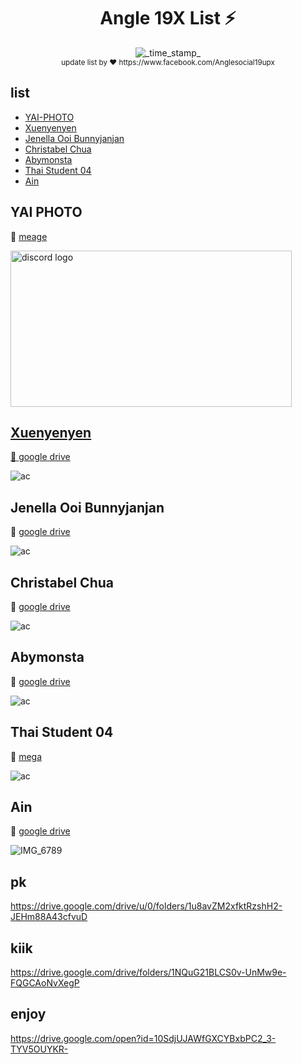 <h1 align="center">Angle 19X List ⚡</h1> 
<div align="center">
  <!-- Last Updated -->
    <img src="https://img.shields.io/badge/Updated-Mar 14, 2019-blue.svg?longCache=true&style=flat-square"
      alt="_time_stamp_" />
</div>
<div align="center">
  <sub> update list by ❤ https://www.facebook.com/Anglesocial19upx
</div>

## list

- [YAI-PHOTO](#yai-photo)
- [Xuenyenyen](#xuenyenyen)
- [Jenella Ooi Bunnyjanjan](#jenella-ooi-bunnyjanjan)
- [Christabel Chua](#christabel-chua)
- [Abymonsta](#abymonsta)
- [Thai Student 04](#thai-student-04)
- [Ain](#ain)


## YAI PHOTO
:syringe:  [meage](https://mega.nz/#F!4Q8j2LIb!Gj9K2lDQ08EVlFGimkuhEQ) 

 <a href="https://mega.nz/#F!4Q8j2LIb!Gj9K2lDQ08EVlFGimkuhEQ">
  <img src="https://user-images.githubusercontent.com/48562464/54376456-b3bc5580-46b5-11e9-86e2-a8852cc3c692.png" alt="discord logo" width="450" height="250">




## Xuenyenyen
:syringe:  [google drive](https://drive.google.com/drive/folders/1RCyOn9kVO_sRizqUciNXonaaHYkJvl5m) 

![ac](https://user-images.githubusercontent.com/48562464/54379206-870b3c80-46bb-11e9-92b3-0f90d0538061.png)


## Jenella Ooi Bunnyjanjan
:syringe:  [google drive](https://drive.google.com/drive/folders/1Gz48vHXiF40temo0x_PlgIXin93Vs2cu) 

![ac](https://user-images.githubusercontent.com/48562464/54379384-dfdad500-46bb-11e9-8dc2-4a205ef3e7a8.png)

## Christabel Chua
:syringe:  [google drive](https://drive.google.com/drive/folders/1_SL9GJu1HXtJBmLKRMGCrTVFBnw4xMgz) 

![ac](https://user-images.githubusercontent.com/48562464/54379681-714a4700-46bc-11e9-95ef-8cbff7b238dd.png)

## Abymonsta
:syringe:  [google drive](https://drive.google.com/drive/folders/1Sq9i9bwUpHiMf156CdDMdU8MwvQ1VfCB) 

![ac](https://user-images.githubusercontent.com/48562464/54379920-f3d30680-46bc-11e9-8555-eb2ab4ee59bb.png)


## Thai Student 04
:syringe:  [mega](https://mega.nz/#F!m7ogSK7T!A4thBvj5BIU8mwkQ-h5Osg) 

![ac](https://user-images.githubusercontent.com/48562464/54380127-54fada00-46bd-11e9-8a6e-2bb00b7e9bca.png)

## Ain
:syringe:  [google drive](https://drive.google.com/drive/u/0/folders/1JXNA-j8G-UZbdSf3IX_bbJsaeFV0dWZA) 

![IMG_6789](https://user-images.githubusercontent.com/48562464/54380315-b753da80-46bd-11e9-8ab1-81ec46ad4419.JPG)


## pk

https://drive.google.com/drive/u/0/folders/1u8avZM2xfktRzshH2-JEHm88A43cfvuD

## kiik

https://drive.google.com/drive/folders/1NQuG21BLCS0v-UnMw9e-FQGCAoNvXegP

## enjoy

https://drive.google.com/open?id=10SdjUJAWfGXCYBxbPC2_3-TYV5OUYKR-
